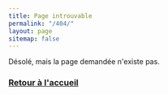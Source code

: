 ```yaml
---
title: Page introuvable
permalink: "/404/"
layout: page
sitemap: false
---
```


Désolé, mais la page demandée n'existe pas.

<h3><a class="button" href="/">Retour à l'accueil</a></h3>

